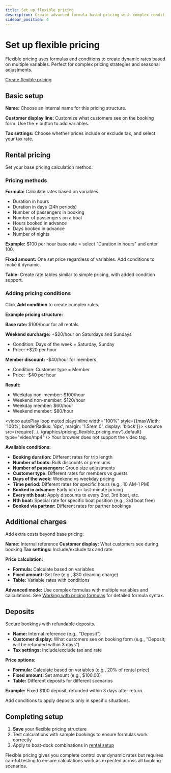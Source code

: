 ```yaml
---
title: Set up flexible pricing
description: Create advanced formula-based pricing with complex conditions and rules
sidebar_position: 4
---
```


# Set up flexible pricing

Flexible pricing uses formulas and conditions to create dynamic rates based on multiple variables. Perfect for complex pricing strategies and seasonal adjustments.

<div class="button-container">
  <a href="https://dashboard.letsbook.app/pricing/flexible/add" class="button button--primary" target="_blank" rel="noopener noreferrer">Create flexible pricing</a>
</div>

## Basic setup

**Name:** Choose an internal name for this pricing structure.

**Customer display line:** Customize what customers see on the booking form. Use the **+** button to add variables.

**Tax settings:** Choose whether prices include or exclude tax, and select your tax rate.

## Rental pricing

Set your base pricing calculation method:

### Pricing methods

**Formula:** Calculate rates based on variables

- Duration in hours
- Duration in days (24h periods)
- Number of passengers in booking
- Number of passengers on a boat
- Hours booked in advance
- Days booked in advance
- Number of nights

**Example:** $100 per hour base rate = select "Duration in hours" and enter 100.

**Fixed amount:** One set price regardless of variables. Add conditions to make it dynamic.

**Table:** Create rate tables similar to simple pricing, with added condition support.

### Adding pricing conditions

Click **Add condition** to create complex rules.

**Example pricing structure:**

**Base rate:** $100/hour for all rentals

**Weekend surcharge:** +$20/hour on Saturdays and Sundays
- Condition: Days of the week = Saturday, Sunday
- Price: +$20 per hour

**Member discount:** -$40/hour for members
- Condition: Customer type = Member
- Price: -$40 per hour

**Result:**
- Weekday non-member: $100/hour
- Weekend non-member: $120/hour
- Weekday member: $60/hour  
- Weekend member: $80/hour

<video autoPlay loop muted playsInline width="100%" style={{maxWidth: '100%', borderRadius: '8px', margin: '1.5rem 0', display: 'block'}}>
  <source src={require('../../graphics/pricing_flexible_pricing.mov').default} type="video/mp4" />
  Your browser does not support the video tag.
</video>

**Available conditions:**

- **Booking duration:** Different rates for trip length
- **Number of boats:** Bulk discounts or premiums
- **Number of passengers:** Group size adjustments
- **Customer type:** Different rates for members vs guests
- **Days of the week:** Weekend vs weekday pricing
- **Time period:** Different rates for specific hours (e.g., 10 AM-1 PM)
- **Booked in advance:** Early bird or last-minute pricing
- **Every nth boat:** Apply discounts to every 2nd, 3rd boat, etc.
- **Nth boat:** Special rate for specific boat position (e.g., 3rd boat free)
- **Booked via partner:** Different rates for partner bookings

## Additional charges

Add extra costs beyond base pricing:

**Name:** Internal reference
**Customer display:** What customers see during booking
**Tax settings:** Include/exclude tax and rate

**Price calculation:**

- **Formula:** Calculate based on variables
- **Fixed amount:** Set fee (e.g., $30 cleaning charge)
- **Table:** Variable rates with conditions

**Advanced mode:** Use complex formulas with multiple variables and calculations. See [Working with pricing formulas](../../dive-deeper/pricing-formulas) for detailed formula syntax.

## Deposits

Secure bookings with refundable deposits.

- **Name:** Internal reference (e.g., "Deposit")
- **Customer display:** What customers see on booking form (e.g., "Deposit; will be refunded within 3 days")
- **Tax settings:** Include/exclude tax and rate

**Price options:**

- **Formula:** Calculate based on variables (e.g., 20% of rental price)
- **Fixed amount:** Set amount (e.g., $100.00)
- **Table:** Different deposits for different scenarios

**Example:** Fixed $100 deposit, refunded within 3 days after return.

Add conditions to apply deposits only in specific situations.

## Completing setup

1. **Save** your flexible pricing structure
2. Test calculations with sample bookings to ensure formulas work correctly
3. Apply to boat-dock combinations in [rental setup](https://dashboard.letsbook.app/rental-setup)

Flexible pricing gives you complete control over dynamic rates but requires careful testing to ensure calculations work as expected across all booking scenarios.
